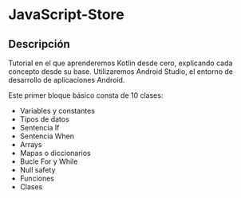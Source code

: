 # JavaScript-Store
## Descripción
Tutorial en el que aprenderemos Kotlin desde cero, explicando cada concepto desde su base. Utilizaremos Android Studio, el entorno de desarrollo de aplicaciones Android.

Este primer bloque básico consta de 10 clases:

* Variables y constantes
* Tipos de datos
* Sentencia If
* Sentencia When
* Arrays
* Mapas o diccionarios
* Bucle For y While
* Null safety
* Funciones
* Clases
